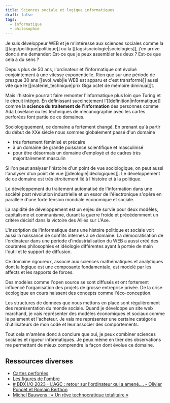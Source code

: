 ```yaml
---
title: Sciences sociale et logique informatiques
draft: false
tags:
  - informatique
  - philosophie
---
```

Je suis développeur WEB et je m'intéresse aux sciences sociales comme la [[tags/politique|politique]] ou la [[tags/sociologie|sociologies]], j'en arrive donc à me demander:
Est-ce que je peux assembler les deux ? Est-ce que cela a du sens ? 

Depuis plus de 50 ans, l'ordinateur et l'informatique ont évolué conjointement à une vitesse exponentielle. Rien que sur une période de presque 30 ans [[evol_web|le WEB est apparu et c'est transformé]] aussi vite que le [[materiel_technique|prix  Giga octet de mémoire diminuai]]t. 

Mais l'histoire pourrait faire remonter l'informatique plus loin que Turing et le circuit intégré. En définissant succinctement l'[[definition|informatique]] comme la **science du traitement de l'information** des personnes comme Ada Lovelace ou les techniques de mécanographie avec les cartes perforées font partie de ce domaines.

Sociologiquement, ce domaine a fortement changé. En prenant qu'à partir du début de XXe siècle nous sommes globalement passé d'un domaine
- très fortement féminisé et précaire 
- à un domaine de grande puissance scientifique et masculinisé
- pour être désormais un domaine d'employé et de cadres très majoritairement masculin 

Si l'on peut analyser l'histoire d'un point de vue sociologique, on peut aussi l'analyser d'un point de vue [[ideologie|idéologiques]]. Le développement de ce domaine est très étroitement lié à l'histoire et à la politique. 

Le développement du traitement automatisé de l'information dans une société post révolution industrielle et un essor de l'électronique s'opère en parallèle d'une forte tension mondiale économique et sociale. 

La rapidité de développement est un enjeu de survie pour deux modèles, capitalisme et communisme, durant la guerre froide et précédemment un critère décisif dans la victoire des Alliés sur L'Axe. 

L'inscription de l'informatique dans une histoire politique et sociale voit aussi la naissance de conflits internes à ce domaine. La démocratisation de l'ordinateur dans une période d'industrialisation du WEB a aussi créé des courantes philosophies et idéologie différentes ayant à portée de main l'outil et le support de diffusion. 

Ce domaine rigoureux, associé aux sciences mathématiques et analytiques dont la logique est une composante fondamentale, est modelé par les affects et les rapports de forces.

Des modèles comme l'open source se sont diffusés et ont fortement influencé l'organisation des projets de grosse entreprise privée. De la crise écologique en cours naissent des concepts comme l'éco-conception. 

Les structures de données que nous mettons en place sont régulièrement des représentation du monde sociale. Quand je développe un site web marchand, je vais représenter des modèles économiques et sociaux comme le paiement et l'acheteur. Je vais me représenter une certaine catégorie d'utilisateurs de mon code et leur associer des comportements. 

Tout cela m'amène donc à conclure que oui, je peux combiner sciences sociales et rigueur informatiques. Je peux même en tirer des observations me permettant de mieux comprendre la façon dont évolue ce domaine.
## Ressources diverses

- [Cartes perforées](https://www.france-ioi.org/algo/task.php?idChapter=232&iOrder=0&idCourse=907&idTask=907&bPrintable=1)
- [Les figures de l'ombre](https://www.allocine.fr/film/fichefilm_gen_cfilm=219070.html)
- [# BDX I/O 2023 - L'AGC : retour sur l'ordinateur qui a amené.... - Olivier Poncet et Romain Berthon](https://www.youtube.com/watch?v=y--tOhotacc&list=PLUJzERpatfsVMOzcD4ZpsOvrZzQW-5O1F&index=4)
- [Michel Bauwens : « Un rêve technocratique totalitaire »](https://www.lemonde.fr/economie/article/2016/04/18/michel-bauwens-un-reve-technocratique-totalitaire_4904154_3234.html)